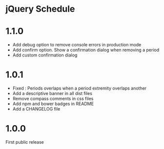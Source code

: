 # jQuery Schedule

# 1.1.0
* Add debug option to remove console errors in production mode 
* Add confirm option. Show a confirmation dialog when removing a period
* Add custom confirmation dialog

# 1.0.1

* Fixed : Periods overlaps when a period extremity overlaps another
* Add a descriptive banner in all dist files
* Remove compass comments in css files
* Add npm and bower badges in README
* Add a CHANGELOG file

# 1.0.0

First public release